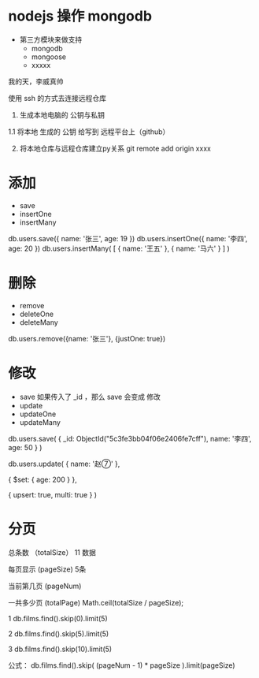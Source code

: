 # nodejs 操作 mongodb

- 第三方模块来做支持
  - mongodb
  - mongoose
  - xxxxx



我的天，李威真帅

使用 ssh 的方式去连接远程仓库


1. 生成本地电脑的 公钥与私钥

1.1 将本地 生成的  公钥 给写到 远程平台上（github）

2. 将本地仓库与远程仓库建立py关系
  git remote add origin xxxx


# 添加

- save
- insertOne
- insertMany

db.users.save({ name: '张三', age: 19 })
db.users.insertOne({ name: '李四', age: 20 })
db.users.insertMany(
  [
    {
      name: '王五'
    },
    {
      name: '马六'
    }
  ]
)

# 删除

- remove
- deleteOne
- deleteMany

db.users.remove({name: '张三'}, {justOne: true})

# 修改

- save      如果传入了 _id ，那么 save 会变成 修改
- update
- updateOne
- updateMany

db.users.save(
  { 
    _id: ObjectId("5c3fe3bb04f06e2406fe7cff"), 
    name: '李四',
    age: 50
  }
)

db.users.update(
  {
    name: '赵⑦'
  },

  {
    $set: {
      age: 200
    }
  },

  {
    upsert: true,
    multi: true
  }
)


# 分页

总条数 （totalSize） 11 数据

每页显示 (pageSize) 5条

当前第几页 (pageNum) 

一共多少页 (totalPage)        Math.ceil(totalSize / pageSize);

1 db.films.find().skip(0).limit(5)

2 db.films.find().skip(5).limit(5)

3 db.films.find().skip(10).limit(5)

公式： db.films.find().skip( (pageNum - 1) * pageSize ).limit(pageSize)